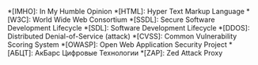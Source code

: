 *[IMHO]: In My Humble Opinion
*[HTML]: Hyper Text Markup Language
*[W3C]: World Wide Web Consortium
*[SSDL]: Secure Software Development Lifecycle
*[SDL]: Software Development Lifecycle
*[DDOS]: Distributed Denial-of-Service (attack)
*[CVSS]: Common Vulnerability Scoring System
*[OWASP]: Open Web Application Security Project
*[АБЦТ]: АкБарс Цифровые Технологии
*[ZAP]: Zed Attack Proxy